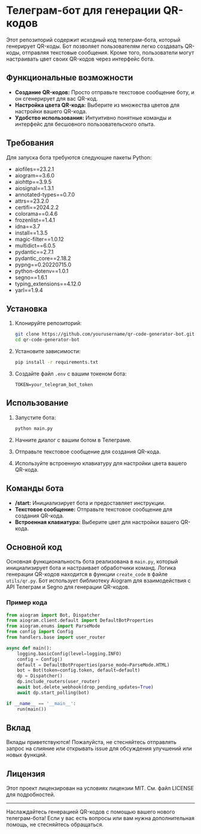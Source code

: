 # Телеграм-бот для генерации QR-кодов

Этот репозиторий содержит исходный код телеграм-бота, который генерирует QR-коды. Бот позволяет пользователям легко создавать QR-коды, отправляя текстовые сообщения. Кроме того, пользователи могут настраивать цвет своих QR-кодов через интерфейс бота.

## Функциональные возможности

- **Создание QR-кодов:** Просто отправьте текстовое сообщение боту, и он сгенерирует для вас QR-код.
- **Настройка цвета QR-кода:** Выберите из множества цветов для настройки вашего QR-кода.
- **Удобство использования:** Интуитивно понятные команды и интерфейс для бесшовного пользовательского опыта.

## Требования

Для запуска бота требуются следующие пакеты Python:

- aiofiles==23.2.1
- aiogram==3.6.0
- aiohttp==3.9.5
- aiosignal==1.3.1
- annotated-types==0.7.0
- attrs==23.2.0
- certifi==2024.2.2
- colorama==0.4.6
- frozenlist==1.4.1
- idna==3.7
- install==1.3.5
- magic-filter==1.0.12
- multidict==6.0.5
- pydantic==2.7.1
- pydantic_core==2.18.2
- pypng==0.20220715.0
- python-dotenv==1.0.1
- segno==1.6.1
- typing_extensions==4.12.0
- yarl==1.9.4

## Установка

1. Клонируйте репозиторий:
    ```bash
    git clone https://github.com/yourusername/qr-code-generator-bot.git
    cd qr-code-generator-bot
    ```

2. Установите зависимости:
    ```bash
    pip install -r requirements.txt
    ```

3. Создайте файл `.env` с вашим токеном бота:
    ```
    TOKEN=your_telegram_bot_token
    ```

## Использование

1. Запустите бота:
    ```bash
    python main.py
    ```

2. Начните диалог с вашим ботом в Телеграме.

3. Отправьте текстовое сообщение для создания QR-кода.

4. Используйте встроенную клавиатуру для настройки цвета вашего QR-кода.

## Команды бота

- **/start:** Инициализирует бота и предоставляет инструкции.
- **Текстовое сообщение:** Отправьте текстовое сообщение для создания QR-кода.
- **Встроенная клавиатура:** Выберите цвет для настройки вашего QR-кода.

## Основной код

Основная функциональность бота реализована в `main.py`, который инициализирует бота и настраивает обработчики команд. Логика генерации QR-кодов находится в функции `create_code` в файле `utils/qr.py`. Бот использует библиотеку Aiogram для взаимодействия с API Телеграм и Segno для генерации QR-кодов.

### Пример кода

```python
from aiogram import Bot, Dispatcher
from aiogram.client.default import DefaultBotProperties
from aiogram.enums import ParseMode
from config import Config
from handlers.base import user_router

async def main():
    logging.basicConfig(level=logging.INFO)
    config = Config()
    default = DefaultBotProperties(parse_mode=ParseMode.HTML)
    bot = Bot(token=config.token, default=default)
    dp = Dispatcher()
    dp.include_routers(user_router)
    await bot.delete_webhook(drop_pending_updates=True)
    await dp.start_polling(bot)

if __name__ == '__main__':
    run(main())
```

## Вклад

Вклады приветствуются! Пожалуйста, не стесняйтесь отправлять запрос на слияние или открывать issue для обсуждения улучшений или новых функций.

## Лицензия

Этот проект лицензирован на условиях лицензии MIT. См. файл LICENSE для подробностей.

---

Наслаждайтесь генерацией QR-кодов с помощью вашего нового телеграм-бота! Если у вас есть вопросы или вам нужна дополнительная помощь, не стесняйтесь обращаться.
